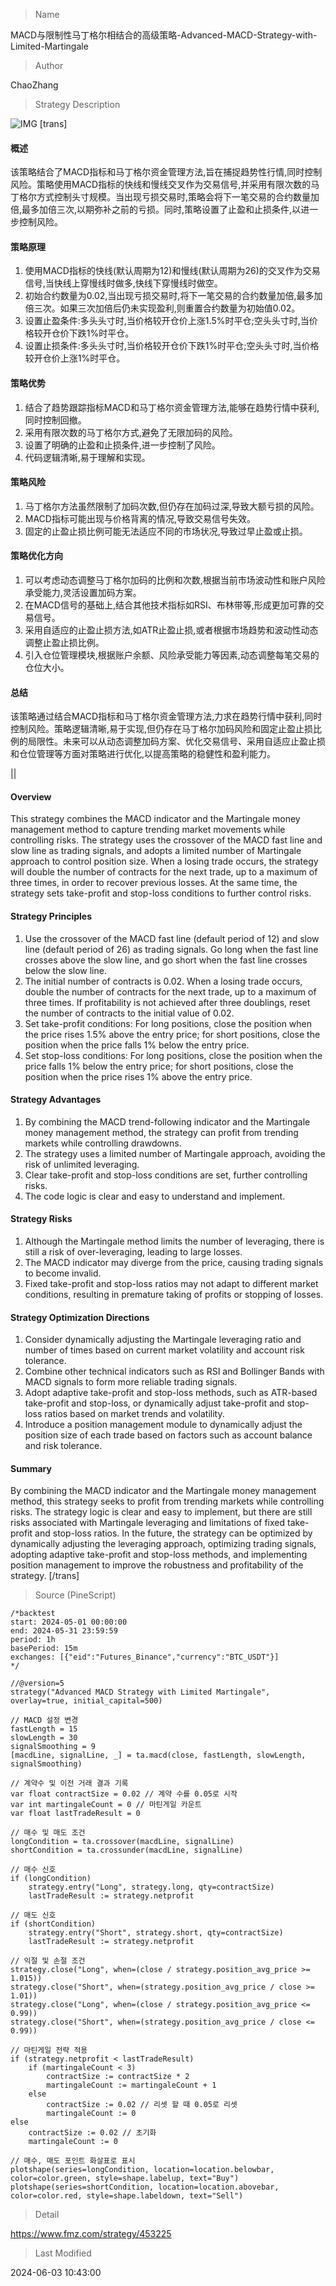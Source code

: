 
> Name

MACD与限制性马丁格尔相结合的高级策略-Advanced-MACD-Strategy-with-Limited-Martingale

> Author

ChaoZhang

> Strategy Description

![IMG](https://www.fmz.com/upload/asset/f245491b735f033b85.png)
[trans]
#### 概述
该策略结合了MACD指标和马丁格尔资金管理方法,旨在捕捉趋势性行情,同时控制风险。策略使用MACD指标的快线和慢线交叉作为交易信号,并采用有限次数的马丁格尔方式控制头寸规模。当出现亏损交易时,策略会将下一笔交易的合约数量加倍,最多加倍三次,以期弥补之前的亏损。同时,策略设置了止盈和止损条件,以进一步控制风险。

#### 策略原理
1. 使用MACD指标的快线(默认周期为12)和慢线(默认周期为26)的交叉作为交易信号,当快线上穿慢线时做多,快线下穿慢线时做空。
2. 初始合约数量为0.02,当出现亏损交易时,将下一笔交易的合约数量加倍,最多加倍三次。如果三次加倍后仍未实现盈利,则重置合约数量为初始值0.02。
3. 设置止盈条件:多头头寸时,当价格较开仓价上涨1.5%时平仓;空头头寸时,当价格较开仓价下跌1%时平仓。
4. 设置止损条件:多头头寸时,当价格较开仓价下跌1%时平仓;空头头寸时,当价格较开仓价上涨1%时平仓。

#### 策略优势
1. 结合了趋势跟踪指标MACD和马丁格尔资金管理方法,能够在趋势行情中获利,同时控制回撤。
2. 采用有限次数的马丁格尔方式,避免了无限加码的风险。
3. 设置了明确的止盈和止损条件,进一步控制了风险。
4. 代码逻辑清晰,易于理解和实现。

#### 策略风险
1. 马丁格尔方法虽然限制了加码次数,但仍存在加码过深,导致大额亏损的风险。
2. MACD指标可能出现与价格背离的情况,导致交易信号失效。
3. 固定的止盈止损比例可能无法适应不同的市场状况,导致过早止盈或止损。

#### 策略优化方向
1. 可以考虑动态调整马丁格尔加码的比例和次数,根据当前市场波动性和账户风险承受能力,灵活设置加码方案。
2. 在MACD信号的基础上,结合其他技术指标如RSI、布林带等,形成更加可靠的交易信号。
3. 采用自适应的止盈止损方法,如ATR止盈止损,或者根据市场趋势和波动性动态调整止盈止损比例。
4. 引入仓位管理模块,根据账户余额、风险承受能力等因素,动态调整每笔交易的仓位大小。

#### 总结
该策略通过结合MACD指标和马丁格尔资金管理方法,力求在趋势行情中获利,同时控制风险。策略逻辑清晰,易于实现,但仍存在马丁格尔加码风险和固定止盈止损比例的局限性。未来可以从动态调整加码方案、优化交易信号、采用自适应止盈止损和仓位管理等方面对策略进行优化,以提高策略的稳健性和盈利能力。

|| 

#### Overview
This strategy combines the MACD indicator and the Martingale money management method to capture trending market movements while controlling risks. The strategy uses the crossover of the MACD fast line and slow line as trading signals, and adopts a limited number of Martingale approach to control position size. When a losing trade occurs, the strategy will double the number of contracts for the next trade, up to a maximum of three times, in order to recover previous losses. At the same time, the strategy sets take-profit and stop-loss conditions to further control risks.

#### Strategy Principles
1. Use the crossover of the MACD fast line (default period of 12) and slow line (default period of 26) as trading signals. Go long when the fast line crosses above the slow line, and go short when the fast line crosses below the slow line.
2. The initial number of contracts is 0.02. When a losing trade occurs, double the number of contracts for the next trade, up to a maximum of three times. If profitability is not achieved after three doublings, reset the number of contracts to the initial value of 0.02.
3. Set take-profit conditions: For long positions, close the position when the price rises 1.5% above the entry price; for short positions, close the position when the price falls 1% below the entry price.
4. Set stop-loss conditions: For long positions, close the position when the price falls 1% below the entry price; for short positions, close the position when the price rises 1% above the entry price.

#### Strategy Advantages
1. By combining the MACD trend-following indicator and the Martingale money management method, the strategy can profit from trending markets while controlling drawdowns.
2. The strategy uses a limited number of Martingale approach, avoiding the risk of unlimited leveraging.
3. Clear take-profit and stop-loss conditions are set, further controlling risks.
4. The code logic is clear and easy to understand and implement.

#### Strategy Risks
1. Although the Martingale method limits the number of leveraging, there is still a risk of over-leveraging, leading to large losses.
2. The MACD indicator may diverge from the price, causing trading signals to become invalid.
3. Fixed take-profit and stop-loss ratios may not adapt to different market conditions, resulting in premature taking of profits or stopping of losses.

#### Strategy Optimization Directions
1. Consider dynamically adjusting the Martingale leveraging ratio and number of times based on current market volatility and account risk tolerance.
2. Combine other technical indicators such as RSI and Bollinger Bands with MACD signals to form more reliable trading signals.
3. Adopt adaptive take-profit and stop-loss methods, such as ATR-based take-profit and stop-loss, or dynamically adjust take-profit and stop-loss ratios based on market trends and volatility.
4. Introduce a position management module to dynamically adjust the position size of each trade based on factors such as account balance and risk tolerance.

#### Summary
By combining the MACD indicator and the Martingale money management method, this strategy seeks to profit from trending markets while controlling risks. The strategy logic is clear and easy to implement, but there are still risks associated with Martingale leveraging and limitations of fixed take-profit and stop-loss ratios. In the future, the strategy can be optimized by dynamically adjusting the leveraging approach, optimizing trading signals, adopting adaptive take-profit and stop-loss methods, and implementing position management to improve the robustness and profitability of the strategy.
[/trans]





> Source (PineScript)

``` pinescript
/*backtest
start: 2024-05-01 00:00:00
end: 2024-05-31 23:59:59
period: 1h
basePeriod: 15m
exchanges: [{"eid":"Futures_Binance","currency":"BTC_USDT"}]
*/

//@version=5
strategy("Advanced MACD Strategy with Limited Martingale", overlay=true, initial_capital=500)

// MACD 설정 변경
fastLength = 15
slowLength = 30
signalSmoothing = 9
[macdLine, signalLine, _] = ta.macd(close, fastLength, slowLength, signalSmoothing)

// 계약수 및 이전 거래 결과 기록
var float contractSize = 0.02 // 계약 수를 0.05로 시작
var int martingaleCount = 0 // 마틴게일 카운트
var float lastTradeResult = 0

// 매수 및 매도 조건
longCondition = ta.crossover(macdLine, signalLine)
shortCondition = ta.crossunder(macdLine, signalLine)

// 매수 신호
if (longCondition)
    strategy.entry("Long", strategy.long, qty=contractSize)
    lastTradeResult := strategy.netprofit

// 매도 신호
if (shortCondition)
    strategy.entry("Short", strategy.short, qty=contractSize)
    lastTradeResult := strategy.netprofit

// 익절 및 손절 조건
strategy.close("Long", when=(close / strategy.position_avg_price >= 1.015))
strategy.close("Short", when=(strategy.position_avg_price / close >= 1.01))
strategy.close("Long", when=(close / strategy.position_avg_price <= 0.99))
strategy.close("Short", when=(strategy.position_avg_price / close <= 0.99))

// 마틴게일 전략 적용
if (strategy.netprofit < lastTradeResult)
    if (martingaleCount < 3)
        contractSize := contractSize * 2
        martingaleCount := martingaleCount + 1
    else
        contractSize := 0.02 // 리셋 할 때 0.05로 리셋
        martingaleCount := 0
else
    contractSize := 0.02 // 초기화
    martingaleCount := 0

// 매수, 매도 포인트 화살표로 표시
plotshape(series=longCondition, location=location.belowbar, color=color.green, style=shape.labelup, text="Buy")
plotshape(series=shortCondition, location=location.abovebar, color=color.red, style=shape.labeldown, text="Sell")
```

> Detail

https://www.fmz.com/strategy/453225

> Last Modified

2024-06-03 10:43:00

